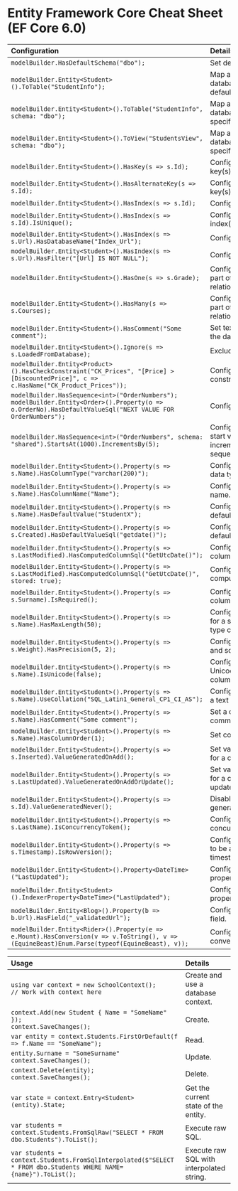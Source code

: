 # Entity Framework Core Cheat Sheet (EF Core 6.0)

| Configuration | Details |
| :--- | :--- |
| `modelBuilder.HasDefaultSchema("dbo");` | Set default schema. |
| `modelBuilder.Entity<Student>().ToTable("StudentInfo");` | Map an entity to database table in the default schema. |
| `modelBuilder.Entity<Student>().ToTable("StudentInfo", schema: "dbo");` | Map an entity to database table in a specific schema. |
| `modelBuilder.Entity<Student>().ToView("StudentsView", schema: "dbo");` | Map an entity to database view in a specific schema. |
| `modelBuilder.Entity<Student>().HasKey(s => s.Id);` | Configure primary key(s). |
| `modelBuilder.Entity<Student>().HasAlternateKey(s => s.Id);` | Configure alternate key(s). |
| `modelBuilder.Entity<Student>().HasIndex(s => s.Id);` | Configure index(es). |
| `modelBuilder.Entity<Student>().HasIndex(s => s.Id).IsUnique();` | Configure unique index(es). |
| `modelBuilder.Entity<Student>().HasIndex(s => s.Url).HasDatabaseName("Index_Url");` | Configure index name. |
| `modelBuilder.Entity<Student>().HasIndex(s => s.Url).HasFilter("[Url] IS NOT NULL");` | Configure index filter. |
| `modelBuilder.Entity<Student>().HasOne(s => s.Grade);` | Configures the One part of the relationship. |
| `modelBuilder.Entity<Student>().HasMany(s => s.Courses);` | Configures the Many part of the relationship. |
| `modelBuilder.Entity<Student>().HasComment("Some comment");` | Set text comment in the database. |
| `modelBuilder.Entity<Student>().Ignore(s => s.LoadedFromDatabase);` | Exclude a property. |
| `modelBuilder.Entity<Product>().HasCheckConstraint("CK_Prices", "[Price] > [DiscountedPrice]", c => c.HasName("CK_Product_Prices"));` | Configure check constraint. |
| `modelBuilder.HasSequence<int>("OrderNumbers");`<br/>`modelBuilder.Entity<Order>().Property(o => o.OrderNo).HasDefaultValueSql("NEXT VALUE FOR OrderNumbers");` | Configure a sequence. |
| `modelBuilder.HasSequence<int>("OrderNumbers", schema: "shared").StartsAt(1000).IncrementsBy(5);` | Configure schema, start value and increment of a sequence. |
| `modelBuilder.Entity<Student>().Property(s => s.Name).HasColumnType("varchar(200)");` | Configure a column data type. |
| `modelBuilder.Entity<Student>().Property(s => s.Name).HasColumnName("Name");` | Configure a column name. |
| `modelBuilder.Entity<Student>().Property(s => s.Name).HasDefaultValue("StudentX");` | Configure a column default value. |
| `modelBuilder.Entity<Student>().Property(s => s.Created).HasDefaultValueSql("getdate()");` | Configure a column default value by SQL. |
| `modelBuilder.Entity<Student>().Property(s => s.LastModified).HasComputedColumnSql("GetUtcDate()");` | Configure a computed column. |
| `modelBuilder.Entity<Student>().Property(s => s.LastModified).HasComputedColumnSql("GetUtcDate()", stored: true);` | Configure a stored computed column. |
| `modelBuilder.Entity<Student>().Property(s => s.Surname).IsRequired();` | Configure a not null column. |
| `modelBuilder.Entity<Student>().Property(s => s.Name).HasMaxLength(50);` | Configure max length for a string or array type column. |
| `modelBuilder.Entity<Student>().Property(s => s.Weight).HasPrecision(5, 2);` | Configure precision and scale of the type. |
| `modelBuilder.Entity<Student>().Property(s => s.Name).IsUnicode(false);` | Configure a non-Unicode string column. |
| `modelBuilder.Entity<Student>().Property(s => s.Name).UseCollation("SQL_Latin1_General_CP1_CI_AS");` | Configure collation of a text column. |
| `modelBuilder.Entity<Student>().Property(s => s.Name).HasComment("Some comment");` | Set a column comment. |
| `modelBuilder.Entity<Student>().Property(s => s.Name).HasColumnOrder(1);` | Set column order. |
| `modelBuilder.Entity<Student>().Property(s => s.Inserted).ValueGeneratedOnAdd();` | Set value generation for a column on add. |
| `modelBuilder.Entity<Student>().Property(s => s.LastUpdated).ValueGeneratedOnAddOrUpdate();` | Set value generation for a column on add or update. |
| `modelBuilder.Entity<Student>().Property(s => s.Id).ValueGeneratedNever();` | Disable value generation. |
| `modelBuilder.Entity<Student>().Property(s => s.LastName).IsConcurrencyToken();` | Configure a concurrency token. |
| `modelBuilder.Entity<Student>().Property(s => s.Timestamp).IsRowVersion();` | Configure a property to be a timestamp/rowversion. |
| `modelBuilder.Entity<Student>().Property<DateTime>("LastUpdated");` | Configure a shadow property. |
| `modelBuilder.Entity<Student>().IndexerProperty<DateTime>("LastUpdated");` | Configure an indexer property. |
| `modelBuilder.Entity<Blog>().Property(b => b.Url).HasField("_validatedUrl");` | Configure a backing field. |
| `modelBuilder.Entity<Rider>().Property(e => e.Mount).HasConversion(v => v.ToString(), v => (EquineBeast)Enum.Parse(typeof(EquineBeast), v));` | Configure a value conversion. |

| Usage | Details |
| :--- | :--- |
| `using var context = new SchoolContext();`<br/>`// Work with context here` | Create and use a database context. |
| `context.Add(new Student { Name = "SomeName" });`<br/>`context.SaveChanges();` | Create. |
| `var entity = context.Students.FirstOrDefault(f => f.Name == "SomeName");` | Read. |
| `entity.Surname = "SomeSurname"`<br/>`context.SaveChanges();` | Update. |
| `context.Delete(entity);`<br/>`context.SaveChanges();` | Delete. |
| `var state = context.Entry<Student>(entity).State;` | Get the current state of the entity. |
| `var students = context.Students.FromSqlRaw("SELECT * FROM dbo.Students").ToList();` | Execute raw SQL. |
| `var students = context.Students.FromSqlInterpolated($"SELECT * FROM dbo.Students WHERE NAME={name}").ToList();` | Execute raw SQL with interpolated string. |

